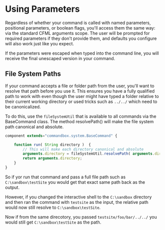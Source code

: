 # Using Parameters

Regardless of whether your command is called with named parameters, positional parameters, or boolean flags, you'll access them the same way: via the standard CFML arguments scope.  The user will be prompted for required parameters if they don't provide them, and defaults you configure will also work just like you expect.

If the parameters were escaped when typed into the command line, you will receive the final unescaped version in your command.

## File System Paths

If your command accepts a file or folder path from the user, you'll want to resolve that path before you use it.  This ensures you have a fully qualified path to work with even though the user might have typed a folder relative to their current working directory or used tricks such as `../../` which need to be canonicalized.  

To do this, use the `fileSystemUtil` that is available to all commands via the BaseCommand class.  The method resolvePath() will make the file system path canonical and absolute.

```javascript
component extends="commandbox.system.BaseCommand" {

	function run( String directory )  {
		// This will make each directory canonical and absolute
		arguments.directory = fileSystemUtil.resolvePath( arguments.directory );
		return arguments.directory;
	}
}
```

So if yor run that command and pass a full file path such as `C:\sandbox\testSite` you would get that exact same path back as the output.  

However, if you changed the interactive shell to the `C:\sandbox` directory and then ran the command with `testsite` as the input, the relative path would now still resolve to `C:\sandbox\testSite`.

Now if from the same direcotory, you passed `testsite/foo/bar/../../` you would still get `C:\sandbox\testSite` as the path.